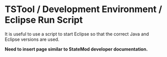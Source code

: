 # TSTool / Development Environment / Eclipse Run Script #

It is useful to use a script to start Eclipse so that the correct
Java and Eclipse versions are used.

**Need to insert page similar to StateMod developer documentation.**
